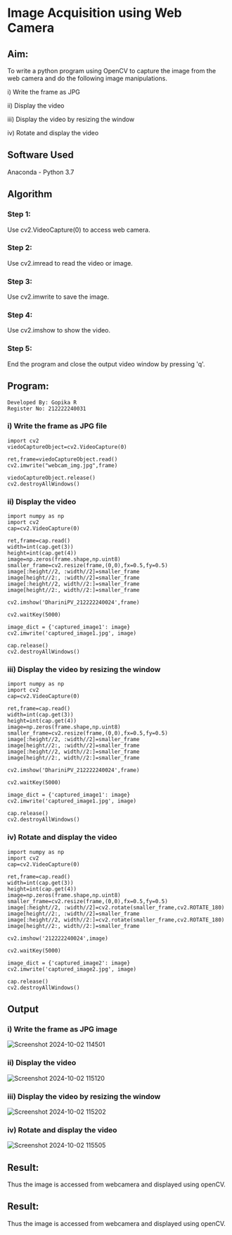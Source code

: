 # Image Acquisition using Web Camera
## Aim:
 
To write a python program using OpenCV to capture the image from the web camera and do the following image manipulations.

i) Write the frame as JPG 

ii) Display the video 

iii) Display the video by resizing the window

iv) Rotate and display the video

## Software Used
Anaconda - Python 3.7
## Algorithm
### Step 1:
Use cv2.VideoCapture(0) to access web camera.

### Step 2:
Use cv2.imread to read the video or image.

### Step 3:
Use cv2.imwrite to save the image.
### Step 4:
Use cv2.imshow to show the video.

### Step 5:
End the program and close the output video window by pressing 'q'.

## Program:
``` 
Developed By: Gopika R
Register No: 212222240031
```
### i) Write the frame as JPG file
```
import cv2
viedoCaptureObject=cv2.VideoCapture(0)

ret,frame=viedoCaptureObject.read()
cv2.imwrite("webcam_img.jpg",frame)

viedoCaptureObject.release()
cv2.destroyAllWindows()

```
### ii) Display the video
```
import numpy as np
import cv2
cap=cv2.VideoCapture(0)

ret,frame=cap.read()
width=int(cap.get(3))
height=int(cap.get(4))
image=np.zeros(frame.shape,np.uint8)
smaller_frame=cv2.resize(frame,(0,0),fx=0.5,fy=0.5)
image[:height//2, :width//2]=smaller_frame
image[height//2:, :width//2]=smaller_frame
image[:height//2, width//2:]=smaller_frame
image[height//2:, width//2:]=smaller_frame

cv2.imshow('DhariniPV_212222240024',frame)

cv2.waitKey(5000)  

image_dict = {'captured_image1': image}
cv2.imwrite('captured_image1.jpg', image)

cap.release()
cv2.destroyAllWindows()
```

### iii) Display the video by resizing the window
```
import numpy as np
import cv2
cap=cv2.VideoCapture(0)

ret,frame=cap.read()
width=int(cap.get(3))
height=int(cap.get(4))
image=np.zeros(frame.shape,np.uint8)
smaller_frame=cv2.resize(frame,(0,0),fx=0.5,fy=0.5)
image[:height//2, :width//2]=smaller_frame
image[height//2:, :width//2]=smaller_frame
image[:height//2, width//2:]=smaller_frame
image[height//2:, width//2:]=smaller_frame

cv2.imshow('DhariniPV_212222240024',frame)

cv2.waitKey(5000)  

image_dict = {'captured_image1': image}
cv2.imwrite('captured_image1.jpg', image)

cap.release()
cv2.destroyAllWindows()
```
### iv) Rotate and display the video
```
import numpy as np
import cv2
cap=cv2.VideoCapture(0)

ret,frame=cap.read()
width=int(cap.get(3))
height=int(cap.get(4))
image=np.zeros(frame.shape,np.uint8)
smaller_frame=cv2.resize(frame,(0,0),fx=0.5,fy=0.5)
image[:height//2, :width//2]=cv2.rotate(smaller_frame,cv2.ROTATE_180)
image[height//2:, :width//2]=smaller_frame
image[:height//2, width//2:]=cv2.rotate(smaller_frame,cv2.ROTATE_180)
image[height//2:, width//2:]=smaller_frame

cv2.imshow('212222240024',image)

cv2.waitKey(5000) 

image_dict = {'captured_image2': image}
cv2.imwrite('captured_image2.jpg', image)

cap.release()
cv2.destroyAllWindows()
```

## Output

### i) Write the frame as JPG image

![Screenshot 2024-10-02 114501](https://github.com/user-attachments/assets/fbdee964-d097-446c-8c94-6ff05f817662)

### ii) Display the video

![Screenshot 2024-10-02 115120](https://github.com/user-attachments/assets/26002669-32e5-47a7-b946-2f4b2532ccc1)


### iii) Display the video by resizing the window

![Screenshot 2024-10-02 115202](https://github.com/user-attachments/assets/70db08e2-19a4-4055-9834-d8a30f3ba936)


### iv) Rotate and display the video
![Screenshot 2024-10-02 115505](https://github.com/user-attachments/assets/a0417b92-900e-4514-80d5-e2ead7c48a4e)



## Result:

Thus the image is accessed from webcamera and displayed using openCV.


## Result:
Thus the image is accessed from webcamera and displayed using openCV.
